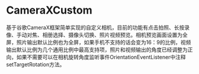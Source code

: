 # CameraXCustom
基于谷歌CameraX框架简单实现的自定义相机，目前的功能有点击拍照、长按录像、手动对焦、相册选择、摄像头切换、照片视频预览。相机预览画面设置为全屏，照片输出默认比例也为全屏，如果手机不支持的话会变为16：9的比例，视频输出默认比例为几个通用比例中最高支持项，照片和视频输出的角度已经调整为正向，如果不需要可以在相机旋转角度监听事件OrientationEventListener中注释setTargetRotation方法。
